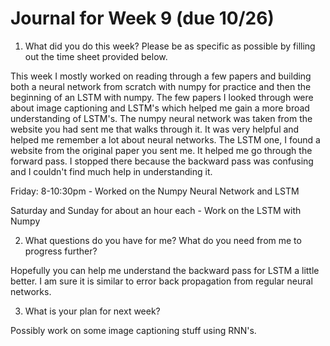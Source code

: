 # Journal for Week 9 (due 10/26)


1. What did you do this week? Please be as specific as possible by filling out the time
sheet provided below.

This week I mostly worked on reading through a few papers and building both a neural network from scratch with numpy for practice and then the beginning of an LSTM
with numpy. The few papers I looked through were about image captioning and LSTM's which helped me gain a more broad understanding of LSTM's. The numpy neural network
was taken from the website you had sent me that walks through it. It was very helpful and helped me remember a lot about neural networks. The LSTM one, I found a website
from the original paper you sent me. It helped me go through the forward pass. I stopped there because the backward pass was confusing and I couldn't find much help in 
understanding it.

Friday: 8-10:30pm - Worked on the Numpy Neural Network and LSTM

Saturday and Sunday for about an hour each - Work on the LSTM with Numpy



2. What questions do you have for me? What do you need from me to progress further?

Hopefully you can help me understand the backward pass for LSTM a little better. I am sure it is similar to error back propagation from regular neural networks.


3. What is your plan for next week?

Possibly work on some image captioning stuff using RNN's.
